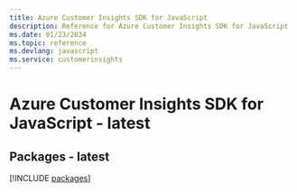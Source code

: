 ```yaml
---
title: Azure Customer Insights SDK for JavaScript
description: Reference for Azure Customer Insights SDK for JavaScript
ms.date: 01/23/2024
ms.topic: reference
ms.devlang: javascript
ms.service: customerinsights
---
```

# Azure Customer Insights SDK for JavaScript - latest
## Packages - latest
[!INCLUDE [packages](customer-insights-index.md)]